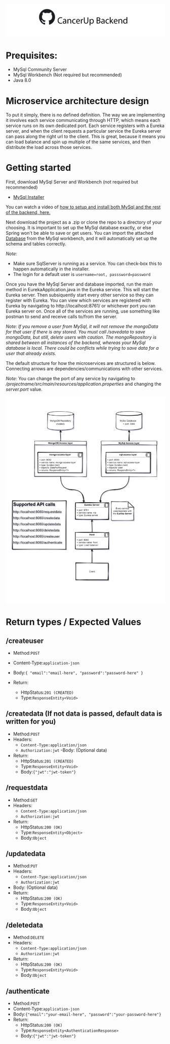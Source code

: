 
![Repository Logo](repository-open-graph-template_banner.png)

# Prequisites:
- MySql Community Server
- MySql Workbench (Not required but recommended)
- Java 8.0


# Microservice architecture design
To put it simply, there is no defined definition.
The way we are implementing it involves each service communicating through HTTP, which means each service runs on its own dedicated port.
Each service registers with a Eureka server, and when the client requests a particular service the Eureka server can pass along the right url to the client.
This is great, because it means you can load balance and spin up multiple of the same services, and then distribute the load across those services.

# Getting started
First, download MySql Server and Workbench (not required but recommended)
- [MySql Installer](https://dev.mysql.com/downloads/installer/)

You can watch a video of [how to setup and install both MySql and the rest of the backend, here.](https://www.youtube.com/watch?v=T8FWQiWWmD8)

Next download the project as a .zip or clone the repo to a directory of your choosing.
It is important to set up the MySql database exactly, or else Spring won't be able to save or get users.
You can import the attached [Database](test-database.sql) from the MySql workbench, and it will automatically set up the schema and tables correctly.

*Note:*
- Make sure SqlServer is running as a service. You can check-box this to happen automatically in the installer.
- The login for a default user is `username=root, passsword=password`

Once you have the MySql Server and database imported, run the main method in EurekaApplication.java in the Eureka service.
This will start the Eureka server. Then subsiquently start every other service so they can register with Eureka. 
You can view which services are registered with Eureka by navigating to http://localhost:8761/ or whichever port you ran Eureka server on.
Once all of the services are running, use something like postman to send and receive calls to/from the server. 

*Note: If you remove a user from MySql, it will not remove the mongoData for that user if there is any stored. You must call /savedata to save mongoData, but still, delete users with caution.
The mongoRepository is shared between all instances of the backend, whereas your MySql database is local. There could be conflicts while trying to save data for a user that already exists.*

The default structure for how the microservices are structured is below. Connecting arrows are dependencies/communications with other services.


*Note:* You can change the port of any service by navigating to */projectname/src/main/resources/application.properties* and changing the *server.port* value.


![Architecture](MicroServiceArch.jpg)


# Return types / Expected Values

## /createuser

- Method:`POST`
- Content-Type:`application-json`
- Body:`{
  "email":"email-here",
  "password":"password-here"
  }`

- Return:
  - HttpStatus:`201 (CREATED)`
  - Type:`ResponseEntity<Void>`

## /createdata (If not data is passed, default data is written for you)

- Method:`POST`
- Headers:
  - `Content-Type:application/json`
  - `Authorization:jwt`
-Body: (Optional data)
- Return:
  - HttpStatus:`201 (CREATED)`
  - Type:`ResponseEntity<Void>`
  - Body:`{"jwt":"jwt-token"}`

## /requestdata

- Method:`GET`
- Headers:
  - `Content-Type:application/json`
  - `Authorization:jwt`
- Return:
  - HttpStatus:`200 (OK)`
  - Type:`ResponseEntity<Object>`
  - Body:`Object`

## /updatedata

- Method:`PUT`
- Headers:
  - `Content-Type:application/json`
  - `Authorization:jwt`
- Body: (Optional data)
- Return:
  - HttpStatus:`200 (OK)`
  - Type:`ResponseEntity<Void>`
  - Body:`Object`

## /deletedata

- Method:`DELETE`
- Headers:
  - `Content-Type:application/json`
  - `Authorization:jwt`
- Return:
  - HttpStatus:`200 (OK)`
  - Type:`ResponseEntity<Void>`
  - Body:`Object`

## /authenticate
- Method:`POST`
- Content-Type:`application-json`
- Body:`{"email":"your-email-here", "password":"your-password-here"}`
- Return:
  - HttpStatus:`200 (OK)`
  - Type:`ResponseEntity<AuthenticationResponse>`
  - Body:`{"jwt":"jwt-token"}`
